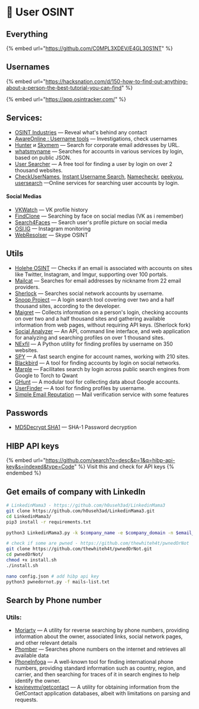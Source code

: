 # 🧑 User OSINT

## Everything

{% embed url="https://github.com/C0MPL3XDEV/E4GL30S1NT" %}

## Usernames

{% embed url="https://hacksnation.com/d/150-how-to-find-out-anything-about-a-person-the-best-tutorial-you-can-find" %}

{% embed url="https://app.osintracker.com/" %}

## Services:

- [OSINT Industries](https://app.osint.industries/) — Reveal what's behind any contact
- [AwareOnline : Username tools](https://www.aware-online.com/en/osint-tools/username-tools/) — Investigations, check usernames
- [Hunter](https://hunter.io/) и [Skymem](http://www.skymem.info/) — Search for corporate email addresses by URL.
- [whatsmyname](https://whatsmyname.app/) — Searches for accounts in various services by login, based on public JSON.
- [User Searcher](https://www.user-searcher.com/) — A free tool for finding a user by login on over 2 thousand websites.
- [CheckUserNames](https://checkusernames.com/), [Instant Username Search](https://instantusername.com/#/), [Namecheckr](https://www.namecheckr.com/), [peekyou](https://www.peekyou.com/username), [usersearch](https://usersearch.org/) —Online services for searching user accounts by login.

#### Social Medias

- [VKWatch](https://vk.watch) — VK profile history
- [FindClone](https://findclone.ru/) — Searching by face on social medias (VK as i remember)
- [Search4Faces](https://search4faces.com) — Search user's profile picture on social media
- [OSI.IG](https://github.com/th3unkn0n/osi.ig) — Instagram monitoring
- [WebResolser](https://webresolver.nl/) — Skype OSINT

## Utils

- [Holehe OSINT](https://github.com/megadose/holehe) — Checks if an email is associated with accounts on sites like Twitter, Instagram, and Imgur, supporting over 100 portals.
- [Mailcat](https://github.com/sharsil/mailcat) — Searches for email addresses by nickname from 22 email providers.
- [Sherlock](https://github.com/sherlock-project/sherlock) — Searches social network accounts by username.
- [Snoop Project](https://github.com/snooppr/snoop) — A login search tool covering over two and a half thousand sites, according to the developer.
- [Maigret](https://github.com/soxoj/maigret) — Collects information on a person's login, checking accounts on over two and a half thousand sites and gathering available information from web pages, without requiring API keys. (Sherlock fork)
- [Social Analyzer](https://github.com/qeeqbox/social-analyzer) — An API, command line interface, and web application for analyzing and searching profiles on over 1 thousand sites.
- [NExfil](https://github.com/thewhiteh4t/nexfil) — A Python utility for finding profiles by username on 350 websites.
- [SPY](https://github.com/CYB3R-G0D/SPY) — A fast search engine for account names, working with 210 sites.
- [Blackbird](https://github.com/p1ngul1n0/blackbird) — A tool for finding accounts by login on social networks.
- [Marple](https://github.com/soxoj/marple) — Facilitates search by login across public search engines from Google to Torch to Qwant
- [GHunt](https://github.com/mxrch/GHunt) — A modular tool for collecting data about Google accounts.
- [UserFinder](https://github.com/mishakorzik/UserFinder) — A tool for finding profiles by username.
- [Simple Email Reputation](https://emailrep.io/) — Mail verification service with some features

## Passwords

- [MD5Decrypt SHA1](https://md5decrypt.net/en/Sha1) — SHA-1  Password decryption

## HIBP API keys

{% embed url="https://github.com/search?o=desc&p=1&q=hibp-api-key&s=indexed&type=Code" %}
Visit this and check for API keys
{% endembed %}

## Get emails of company with LinkedIn

```bash
# LinkedinMama3 - https://github.com/h0useh3ad/LinkedinMama3
git clone https://github.com/h0useh3ad/LinkedinMama3.git
cd LinkedinMama3/
pip3 install -r requirements.txt

python3 LinkedinMama3.py -k $company_name -e $company_domain -n $email_format -c $linkedin_company_ID

# check if some are pwned - https://github.com/thewhiteh4t/pwnedOrNot
git clone https://github.com/thewhiteh4t/pwnedOrNot.git
cd pwnedOrNot/
chmod +x install.sh
./install.sh

nano config.json # add hibp api key
python3 pwnedornot.py -f mails-list.txt
```

## **Search by Phone number**

### Utils:

- [Moriarty](https://github.com/AzizKpln/Moriarty-Project) — A utility for reverse searching by phone numbers, providing information about the owner, associated links, social network pages, and other relevant details
- [Phomber](https://github.com/s41r4j/phomber) — Searches phone numbers on the internet and retrieves all available data
- [PhoneInfoga](https://github.com/sundowndev/PhoneInfoga) — A well-known tool for finding international phone numbers, providing standard information such as country, region, and carrier, and then searching for traces of it in search engines to help identify the owner.
- [kovinevmv/getcontact](https://github.com/kovinevmv/getcontact) — A utility for obtaining information from the GetContact application databases, albeit with limitations on parsing and requests.
